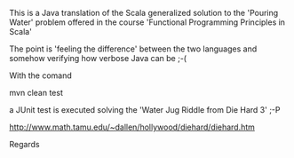 This is a Java translation of the Scala generalized solution to the 'Pouring Water' problem offered in the course 'Functional Programming Principles in Scala'

The point is 'feeling the difference' between the two languages and somehow verifying how verbose Java can be ;-( 

With the comand 

mvn clean test 

a JUnit test is executed solving the 'Water Jug Riddle from Die Hard 3' ;-P

http://www.math.tamu.edu/~dallen/hollywood/diehard/diehard.htm  


Regards 
